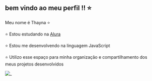 ## bem vindo ao meu perfil !!  ⭐

Meu nome é Thayna ⭐

⭐ Estou estudando na [Alura](https://www.alura.com.br)

⭐ Estou me desenvolvendo na linguagem JavaScript

⭐ Utilizo esse espaço para minha organização e
compartilhamento dos meus projetos desenvolvidos


![_](https://media1.tenor.com/m/54SoTfjYEsYAAAAC/taegikook-taegikook-my-beloved.gif)
